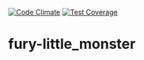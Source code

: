 [![Code Climate](https://codeclimate.com/github/mercadolibre/fury-little_monster-gem/badges/gpa.svg)](https://codeclimate.com/github/mercadolibre/fury-little_monster-gem)
[![Test Coverage](https://codeclimate.com/github/mercadolibre/fury-little_monster-gem/badges/coverage.svg)](https://codeclimate.com/github/mercadolibre/fury-little_monster-gem/coverage)
# fury-little_monster

